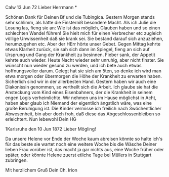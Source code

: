  Calw 13 Jun 72
Lieber Herrmann <Mogl>*

Schönen Dank für Deinen Bf und die Tubingica. Gestern Morgen stands sehr schlimm, als hätte die Finsterniß besondere Macht. Als ich Julie die Losung las, fieng sie an: Wie ist das möglich, Glauben haben und so einen schlechten Wandel führen! Sie hielt mich für einen Verbrecher etc zugleich völlige Unwissenheit daß sie krank sei. Sie bestand darauf sich anzuziehen, herumzugehen etc. Aber der HErr hörte unser Gebet. Gegen Mittag kehrte etwas Klarheit zurück, sie sah sich dann im Spiegel, fieng an sich auf Ursprung und Gang der Krankheit zu besinnen. Fieber sank, der Appetit kehrte auch wieder. Heute Nacht wieder sehr unruhig, aber nicht finster. Sie wünscht nun wieder gesund zu werden, und ich bete auch etwas hoffnungsvoller darum. 
Gelegt hat sie sich am 5ten, so denke ich wird man etwa morgen oder übermorgen die Höhe der Krankheit zu erwarten haben. Sicherlich sind wir in der allerbesten Hand. Gestern haben wir auch eine Diakonissin genommen, so vertheilt sich die Arbeit. Ich glaube sie hat die Ansteckung vom Kind eines Eisenbahners, der die Krankheit in seinem engen Logis verheimlichte. Wir nehmen uns im Hause möglichst in Acht, haben aber glaub ich Niemand der eigentlich ängstlich wäre, was eine große Beruhigung ist. Die Kinder vermisse ich freilich nach 3wöchentlicher Abwesenheit, bin aber doch froh, daß diese das Abgeschlossenbleiben so erleichtert. Nun lebewohl
 Dein HG


 1Karlsruhe den 10 Jun 1872
Lieber Mögling!

Da unsere Helene vor Ende der Woche kaum abreisen könnte so halte ich's für das beste sie wartet noch eine weitere Woche bis die Wäsche Deiner lieben Frau vorüber ist, das macht ja gar nichts aus, eine Woche früher oder später, oder könnte Helene zuerst etliche Tage bei Müllers in Stuttgart zubringen.

 Mit herzlichem Gruß
 Dein
 Ch. Irion
